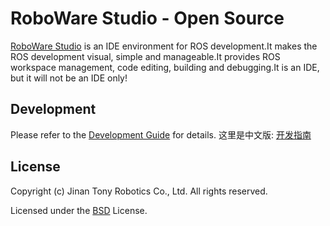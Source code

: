 # RoboWare Studio - Open Source

[RoboWare Studio](http://www.roboware.me) is an IDE environment for ROS development.It makes the ROS development visual, simple and manageable.It provides ROS workspace management, code editing, building and debugging.It is an IDE, but it will not be an IDE only!

## Development

Please refer to the [Development Guide](DEVELOPMENT_GUIDE.txt) for details. 这里是中文版: [开发指南](开发指南.txt)

## License

Copyright (c) Jinan Tony Robotics Co., Ltd. All rights reserved.

Licensed under the [BSD](LICENSE) License.
